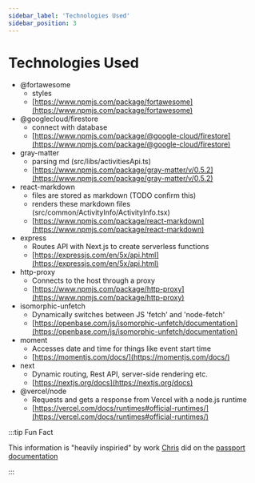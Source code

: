 ```yaml
---
sidebar_label: 'Technologies Used'
sidebar_position: 3
---
```

# Technologies Used

* @fortawesome
    - styles
    - [https://www.npmjs.com/package/fortawesome](https://www.npmjs.com/package/fortawesome)
* @googlecloud/firestore
    - connect with database
    - [https://www.npmjs.com/package/@google-cloud/firestore](https://www.npmjs.com/package/@google-cloud/firestore)
* gray-matter
    - parsing md (src/libs/activitiesApi.ts)
    - [https://www.npmjs.com/package/gray-matter/v/0.5.2](https://www.npmjs.com/package/gray-matter/v/0.5.2)
* react-markdown
    - files are stored as markdown (TODO confirm this)
    - renders these markdown files (src/common/ActivityInfo/ActivityInfo.tsx)
    - [https://www.npmjs.com/package/react-markdown](https://www.npmjs.com/package/react-markdown)
* express
    - Routes API with Next.js to create serverless functions
    - [https://expressjs.com/en/5x/api.html](https://expressjs.com/en/5x/api.html)
* http-proxy
    - Connects to the host through a proxy
    - [https://www.npmjs.com/package/http-proxy](https://www.npmjs.com/package/http-proxy)
* isomorphic-unfetch
    -  Dynamically switches between JS 'fetch' and 'node-fetch'
    - [https://openbase.com/js/isomorphic-unfetch/documentation](https://openbase.com/js/isomorphic-unfetch/documentation)
* moment
    - Accesses date and time for things like event start time
    - [https://momentjs.com/docs/](https://momentjs.com/docs/)
* next
    - Dynamic routing, Rest API, server-side rendering etc.
    - [https://nextjs.org/docs](https://nextjs.org/docs)
* @vercel/node
    - Requests and gets a response from Vercel with a node.js runtime
    - [https://vercel.com/docs/runtimes#official-runtimes/](https://vercel.com/docs/runtimes#official-runtimes/)

:::tip Fun Fact

This information is "heavily inspiried" by work [Chris](https://github.com/S1nthesis) did on the [passport documentation](https://tamudatathon.com/docs/passport/overview)

:::